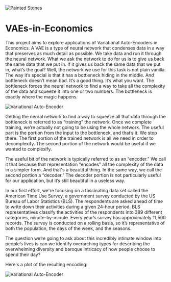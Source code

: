 ![Painted Stones](https://github.com/yaniv256/VAEs-in-Economics/blob/master/Resources/PaintedStones.png?raw=true)

# VAEs-in-Economics

This project aims to explore applications of Variational Auto-Encoders in Economics. A VAE is a type of neural network that condenses data in a way that preserves as much detail as possible. We take data and run it through the neural network. What we ask the network to do for us is to give us back the same data that we put in. If it gives us back the same data that we put in, what’s the goal? Well, the network we use for this task is not plain vanilla. The way it’s special is that it has a bottleneck hiding in the middle. And bottleneck doesn’t mean bad. It’s a good thing. It’s what you want. The bottleneck forces the neural network to find a way to take all the complexity of the data and squeeze it into one or two numbers. The bottleneck is exactly where the magic happens. 

![Variational Auto-Encoder](https://github.com/yaniv256/VAEs-in-Economics/blob/master/Resources/VAE.png?raw=true)

Getting the neural network to find a way to squeeze all that data through the bottleneck is referred to as “training” the network. Once we complete training, we’re actually not going to be using the whole network. The useful part is the portion from the input to the bottleneck, and that’s it. We stop there. The first portion of the trained network is all we need in order to decomplexify. The second portion of the network would be useful if we wanted to complexify.

The useful bit of the network is typically referred to as an “encoder.” We call it that because that representation “encodes” all the complexity of the data in a simpler form. And that's a beautiful thing. In the same way, we call the second portion a “decoder.” The decoder portion is not particularly useful for our application, but it’s still beautiful in a useless way.

In our first effort, we're focusing on a fascinating data set called the American Time Use Survey, a government survey conducted by the US Bureau of Labor Statistics (BLS). The respondents are asked ahead of time to write down their activities during a given 24-hour period. BLS representatives classify the activities of the respondents into 389 different categories, minute-by-minute. Every year’s survey has approximately 11,500 records. The survey is conducted on a rolling basis, so it’s representative of both the population, the days of the week, and the seasons. 

The question we’re going to ask about this incredibly intimate window into people’s lives is can we identify overarching types for describing the overwhelming diversity and baroque intricacy of how people choose to spend their day?

Here's a plot of the resulting encoding:

![Variational Auto-Encoder](https://github.com/yaniv256/VAEs-in-Economics/blob/master/Resources/type_plot.png?raw=true)
